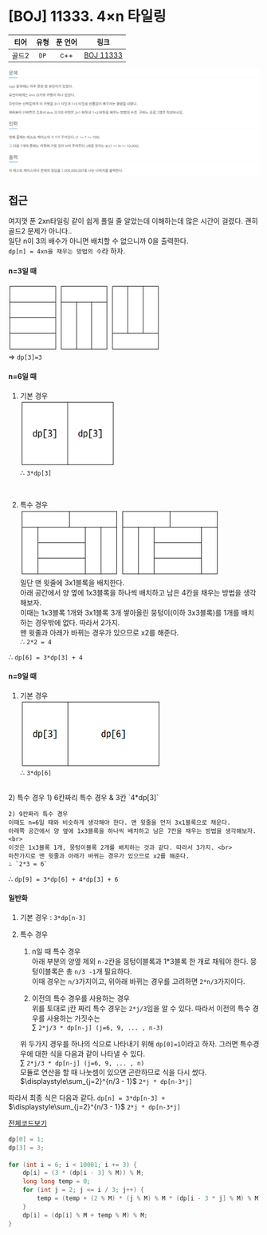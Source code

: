 # [BOJ] 11333. 4×n 타일링
| 티어 | 유형 | 푼 언어 | 링크 |
| :-: | :-: | :-: | :-: |
|골드2|`DP`|c++|[BOJ 11333](https://www.acmicpc.net/problem/11333)|

![alt text](image.png)

## 접근
여지껏 푼 2xn타일링 같이 쉽게 풀릴 줄 알았는데 이해하는데 많은 시간이 걸렸다. 괜히 골드2 문제가 아니다..    
일단 n이 3의 배수가 아니면 배치할 수 없으니까 0을 출력한다.   
`dp[n] = 4xn을 채우는 방법의 수`라 하자.

#### n=3일 때
<img src="image-1.png" width="305" height="133"/><br>
=> `dp[3]=3`   

#### n=6일 때
1) 기본 경우    
<img src="image-2.png" width="190" height="133"/><br>
∴ `3*dp[3]`<br>
<br>

2) 특수 경우   
<img src="image-3.png" width="400" height="133"/><br>
일단 맨 윗줄에 3x1블록을 배치한다. <br>
아래 공간에서 양 옆에 1x3블록을 하나씩 배치하고 남은 4칸을 채우는 방법을 생각해보자. <br>
이때는 1x3블록 1개와 3x1블록 3개 쌓아올린 뭉텅이(이하 3x3블록)를 1개를 배치하는 경우밖에 없다. 따라서 2가지. <br>
맨 윗줄과 아래가 바뀌는 경우가 있으므로 x2를 해준다.   
∴ `2*2 = 4`  

∴ `dp[6] = 3*dp[3] + 4` 

#### n=9일 때
1) 기본 경우   
<img src="image-4.png" width="281" height="133"/><br>
∴ `3*dp[6]` <br>
<br>
2) 특수 경우   
    1) 6칸짜리 특수 경우 & 3칸    
    `4*dp[3]`

    2) 9칸짜리 특수 경우  
    이때도 n=6일 때와 비슷하게 생각해야 한다. 맨 윗줄을 먼저 3x1블록으로 채운다.   
    아래쪽 공간에서 양 옆에 1x3블록을 하나씩 배치하고 남은 7칸을 채우는 방법을 생각해보자. <br>
    이것은 1x3블록 1개, 뭉텅이블록 2개를 배치하는 것과 같다. 따라서 3가지. <br>
    마찬가지로 맨 윗줄과 아래가 바뀌는 경우가 있으므로 x2를 해준다.   
    ∴ `2*3 = 6`

∴ `dp[9] = 3*dp[6] + 4*dp[3] + 6`

#### 일반화
1) 기본 경우 : `3*dp[n-3]`
2) 특수 경우    
    1) n일 때 특수 경우    
    아래 부분의 양옆 제외 `n-2`칸을 뭉텅이블록과 1*3블록 한 개로 채워야 한다. 뭉텅이블록은 총 `n/3 -1`개 필요하다. <br>이때 경우는 `n/3`가지이고, 위아래 바뀌는 경우를 고려하면 `2*n/3`가지이다.   
    
    2) 이전의 특수 경우를 사용하는 경우    
    위를 토대로 j칸 짜리 특수 경우는 `2*j/3`임을 알 수 있다. 따라서 이전의 특수 경우를 사용하는 가짓수는    
    $\sum$ `2*j/3 * dp[n-j] (j=6, 9, ... , n-3)`  

    위 두가지 경우를 하나의 식으로 나타내기 위해 `dp[0]=1`이라고 하자. 그러면 특수경우에 대한 식을 다음과 같이 나타낼 수 있다.    
    $\sum$ `2*j/3 * dp[n-j] (j=6, 9, ... , n)`   
    모듈로 연산을 할 때 나눗셈이 있으면 곤란하므로 식을 다시 썼다.    
    $\displaystyle\sum_{j=2}^{n/3 - 1}$ `2*j * dp[n-3*j]`

따라서 최종 식은 다음과 같다.
`dp[n] = 3*dp[n-3] + `$\displaystyle\sum_{j=2}^{n/3 - 1}$ `2*j * dp[n-3*j]`

[전체코드보기](11333.cpp)   

```cpp
dp[0] = 1;
dp[3] = 3;

for (int i = 6; i < 10001; i += 3) {
	dp[i] = (3 * (dp[i - 3] % M)) % M;
	long long temp = 0;
	for (int j = 2; j <= i / 3; j++) {
		temp = (temp + (2 % M) * (j % M) % M * (dp[i - 3 * j] % M) % M) % M;
	}
	dp[i] = (dp[i] % M + temp % M) % M;
}
```
